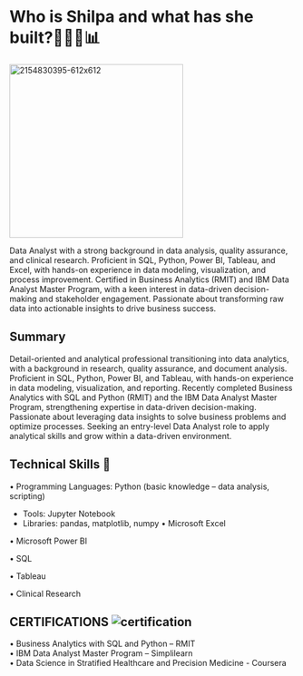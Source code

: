 # Who is Shilpa and what has she built?👨🏽‍💻📊
<img width="306" alt="2154830395-612x612" src="https://github.com/user-attachments/assets/d6aa38bc-3579-43f7-8f63-8247fd1ed136" />           

Data Analyst with a strong background in data analysis, quality assurance, and clinical research. Proficient in SQL, Python, Power BI, Tableau, and Excel, with hands-on experience in data modeling, visualization, and process improvement. Certified in Business Analytics (RMIT) and IBM Data Analyst Master Program, with a keen interest in data-driven decision-making and stakeholder engagement. Passionate about transforming raw data into actionable insights to drive business success.

## Summary

Detail-oriented and analytical professional transitioning into data analytics, with a background in research, quality assurance, and document analysis. Proficient in SQL, Python, Power BI, and Tableau, with hands-on experience in data modeling, visualization, and reporting. Recently completed Business Analytics with SQL and Python (RMIT) and the IBM Data Analyst Master Program, strengthening expertise in data-driven decision-making. Passionate about leveraging data insights to solve business problems and optimize processes. Seeking an entry-level Data Analyst role to apply analytical skills and grow within a data-driven environment.

## Technical Skills 🔨
•	 Programming Languages: Python (basic knowledge – data analysis, scripting)
   - Tools: Jupyter Notebook
   - Libraries: pandas, matplotlib, numpy
•	Microsoft Excel

•	Microsoft Power BI

•	SQL

•	Tableau

•	Clinical Research

## CERTIFICATIONS ![certification](https://github.com/user-attachments/assets/83926495-10c2-46f1-a090-c79ba5cee6ea)

•	Business Analytics with SQL and Python – RMIT       
•	IBM Data Analyst Master Program – Simplilearn                           
•	Data Science in Stratified Healthcare and Precision Medicine - Coursera









<!---
shilpa-web/shilpa-web is a ✨ special ✨ repository because its `README.md` (this file) appears on your GitHub profile.
You can click the Preview link to take a look at your changes.
--->
